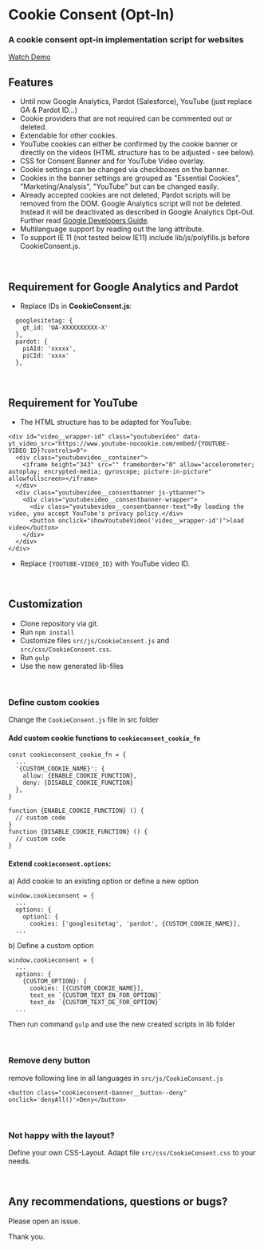 # Cookie Consent (Opt-In)

### A cookie consent opt-in implementation script for websites

[Watch Demo](https://onza.github.io/CookieConsent)

## Features
* Until now Google Analytics, Pardot (Salesforce), YouTube (just replace GA & Pardot ID...)
* Cookie providers that are not required can be commented out or deleted.
* Extendable for other cookies.
* YouTube cookies can either be confirmed by the cookie banner or directly on the videos (HTML structure has to be adjusted - see below).
* CSS for Consent Banner and for YouTube Video overlay.
* Cookie settings can be changed via checkboxes on the banner.
* Cookies in the banner settings are grouped as "Essential Cookies", "Marketing/Analysis", "YouTube" but can be changed easily.
* Already accepted cookies are not deleted, Pardot scripts will be removed from the DOM. Google Analytics script will not be deleted. Instead it will be deactivated as described in Google Analytics Opt-Out. Further read [Google Developers Guide](https://developers.google.com/analytics/devguides/collection/gtagjs/user-opt-out).
* Multilanguage support by reading out the lang attribute.
* To support IE 11 (not tested below IE11) include lib/js/polyfills.js before CookieConsent.js.

<br>

## Requirement for Google Analytics and Pardot
* Replace IDs in **CookieConsent.js**:
```
  googlesitetag: {
    gt_id: 'UA-XXXXXXXXXX-X'
  },
  pardot: {
    piAId: 'xxxxx',
    piCId: 'xxxx'
  },
```

<br>

## Requirement for YouTube
* The HTML structure has to be adapted for YouTube:
```
<div id="video__wrapper-id" class="youtubevideo" data-yt_video_src="https://www.youtube-nocookie.com/embed/{YOUTUBE-VIDEO_ID}?controls=0">
  <div class="youtubevideo__container">
    <iframe height="343" src="" frameborder="0" allow="accelerometer; autoplay; encrypted-media; gyroscope; picture-in-picture" allowfullscreen></iframe>
  </div>
  <div class="youtubevideo__consentbanner js-ytbanner">
    <div class="youtubevideo__consentbanner-wrapper">
      <div class="youtubevideo__consentbanner-text">By loading the video, you accept YouTube's privacy policy.</div>
      <button onclick="showYoutubeVideo('video__wrapper-id')">load video</button>
    </div>
  </div>
</div>
```
* Replace `{YOUTUBE-VIDEO_ID}` with YouTube video ID.

<br>

## Customization

* Clone repository via git.
* Run `npm install`
* Customize files `src/js/CookieConsent.js` and `src/css/CookieConsent.css`. 
* Run `gulp`
* Use the new generated lib-files

<br>

### Define custom cookies
Change the `CookieConsent.js` file in src folder

#### Add custom cookie functions to `cookieconsent_cookie_fn`
```
const cookieconsent_cookie_fn = {
  ...
  '{CUSTOM_COOKIE_NAME}': {
    allow: {ENABLE_COOKIE_FUNCTION},
    deny: {DISABLE_COOKIE_FUNCTION}
  },
} 

function {ENABLE_COOKIE_FUNCTION} () {
  // custom code
}
function {DISABLE_COOKIE_FUNCTION} () {
  // custom code
}
```
#### Extend `cookieconsent.options`:

a) Add cookie to an existing option or define a new option

```
window.cookieconsent = {
  ...
  options: {
    option1: {
      cookies: ['googlesitetag', 'pardot', {CUSTOM_COOKIE_NAME}],
  ...
```

b) Define a custom option
```
window.cookieconsent = {
  ...
  options: {
    {CUSTOM_OPTION}: {
      cookies: [{CUSTOM_COOKIE_NAME}],
      text_en `{CUSTOM_TEXT_EN_FOR_OPTION}`
      text_de `{CUSTOM_TEXT_DE_FOR_OPTION}`
  ...
```

Then run command `gulp` and use the new created scripts in lib folder 

<br>

### Remove deny button

remove following line in all languages in `src/js/CookieConsent.js`
```
<button class="cookieconsent-banner__button--deny" onclick='denyAll()'>Deny</button>
```

<br>

### Not happy with the layout?

Define your own CSS-Layout. Adapt file `src/css/CookieConsent.css` to your needs.

<br>

## Any recommendations, questions or bugs?

Please open an issue. 

Thank you.
